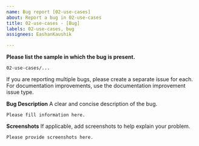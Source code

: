 ```yaml
---
name: Bug report [02-use-cases]
about: Report a bug in 02-use-cases
title: 02-use-cases - [Bug]
labels: 02-use-cases, bug
assignees: EashanKaushik

---
```


**Please list the sample in which the bug is present.**

```
02-use-cases/...
```

If you are reporting multiple bugs, please create a separate issue for each. For documentation improvements, use the documentation improvement issue type.

**Bug Description**
A clear and concise description of the bug.

```
Please fill information here.
```

**Screenshots**
If applicable, add screenshots to help explain your problem.

```
Please provide screenshots here.
```
